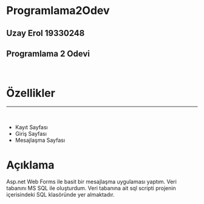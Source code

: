 # Programlama2Odev

<h2>Uzay Erol 19330248</h2>
<h2> Programlama 2 Odevi</h2>
<br/>
<h1>Özellikler</h1>
<hr/>
<br/>
<ul>
  <li>Kayıt Sayfası</li>
  <li>Giriş Sayfası</li>
  <li>Mesajlaşma Sayfası</li>
</ul>

<h1>Açıklama</h1>
<p> Asp.net Web Forms ile basit bir mesajlaşma uygulaması yaptım. Veri tabanını MS SQL ile oluşturdum. Veri tabanına ait sql scripti projenin içerisindeki SQL klasöründe yer almaktadır.</p>
